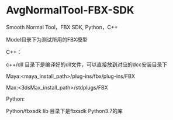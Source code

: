# AvgNormalTool-FBX-SDK
Smooth Normal Tool，FBX SDK, Python，C++

Model目录下为测试所用的FBX模型

C++：

c++/dll 目录下是编译好的dll文件，可以直接放到对应的dcc安装目录下

Maya:<maya_install_path>/plug-ins/fbx/plug-ins/FBX

Max:<3dsMax_install_path>/stdplugs/FBX

Python:

Python/fbxsdk lib 目录下是fbxsdk Python3.7的库

